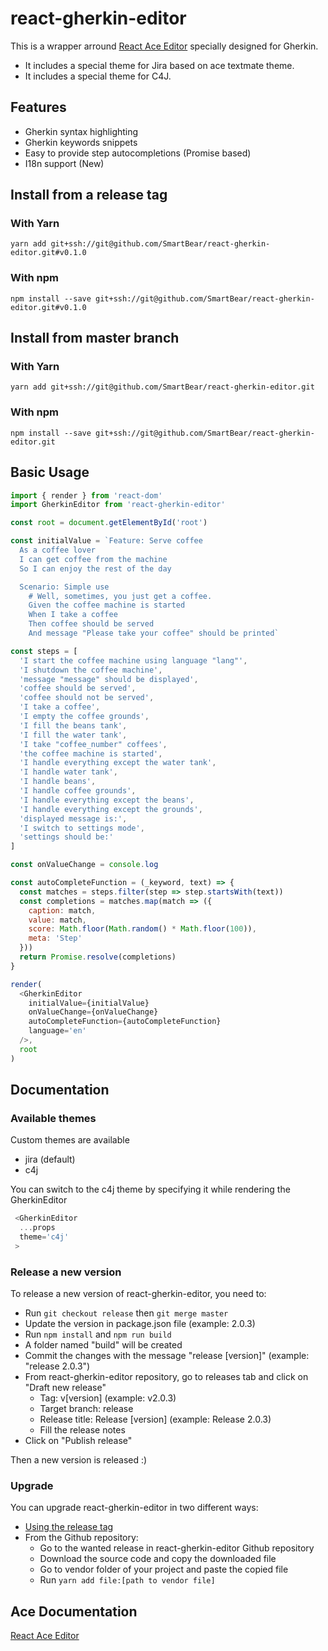 # react-gherkin-editor

This is a wrapper arround [React Ace Editor](https://github.com/securingsincity/react-ace) specially designed for Gherkin.

- It includes a special theme for Jira based on ace textmate theme.
- It includes a special theme for C4J.


## Features

- Gherkin syntax highlighting
- Gherkin keywords snippets
- Easy to provide step autocompletions (Promise based)
- I18n support (New)

## Install from a release tag

### With Yarn
`yarn add git+ssh://git@github.com/SmartBear/react-gherkin-editor.git#v0.1.0`

### With npm
`npm install --save git+ssh://git@github.com/SmartBear/react-gherkin-editor.git#v0.1.0`


## Install from master branch

### With Yarn
`yarn add git+ssh://git@github.com/SmartBear/react-gherkin-editor.git`

### With npm
`npm install --save git+ssh://git@github.com/SmartBear/react-gherkin-editor.git`


## Basic Usage

```javascript
import { render } from 'react-dom'
import GherkinEditor from 'react-gherkin-editor'

const root = document.getElementById('root')

const initialValue = `Feature: Serve coffee
  As a coffee lover
  I can get coffee from the machine
  So I can enjoy the rest of the day

  Scenario: Simple use
    # Well, sometimes, you just get a coffee.
    Given the coffee machine is started
    When I take a coffee
    Then coffee should be served
    And message "Please take your coffee" should be printed`

const steps = [
  'I start the coffee machine using language "lang"',
  'I shutdown the coffee machine',
  'message "message" should be displayed',
  'coffee should be served',
  'coffee should not be served',
  'I take a coffee',
  'I empty the coffee grounds',
  'I fill the beans tank',
  'I fill the water tank',
  'I take "coffee_number" coffees',
  'the coffee machine is started',
  'I handle everything except the water tank',
  'I handle water tank',
  'I handle beans',
  'I handle coffee grounds',
  'I handle everything except the beans',
  'I handle everything except the grounds',
  'displayed message is:',
  'I switch to settings mode',
  'settings should be:'
]

const onValueChange = console.log

const autoCompleteFunction = (_keyword, text) => {
  const matches = steps.filter(step => step.startsWith(text))
  const completions = matches.map(match => ({
    caption: match,
    value: match,
    score: Math.floor(Math.random() * Math.floor(100)),
    meta: 'Step'
  }))
  return Promise.resolve(completions)
}

render(
  <GherkinEditor
    initialValue={initialValue}
    onValueChange={onValueChange}
    autoCompleteFunction={autoCompleteFunction}
    language='en'
  />,
  root
)
```

## Documentation

### Available themes
Custom themes are available
 - jira (default)
 - c4j

You can switch to the c4j theme by specifying it while rendering the GherkinEditor
```javascript
 <GherkinEditor
  ...props
  theme='c4j'
 >
```

### Release a new version

To release a new version of react-gherkin-editor, you need to:
- Run `git checkout release` then `git merge master`
- Update the version in package.json file (example: 2.0.3)
- Run `npm install` and `npm run build`
- A folder named "build" will be created
- Commit the changes with the message "release [version]" (example: "release 2.0.3")
- From react-gherkin-editor repository, go to releases tab and click on "Draft new release"
  - Tag: v[version] (example: v2.0.3)
  - Target branch: release
  - Release title: Release [version] (example: Release 2.0.3)
  - Fill the release notes
- Click on "Publish release"

Then a new version is released :)

### Upgrade
You can upgrade react-gherkin-editor in two different ways:
- [Using the release tag](https://github.com/SmartBear/react-gherkin-editor/tree/release#install-from-a-release-tag)
- From the Github repository:
  - Go to the wanted release in react-gherkin-editor Github repository
  - Download the source code and copy the downloaded file
  - Go to vendor folder of your project and paste the copied file
  - Run `yarn add file:[path to vendor file]`


## Ace Documentation
[React Ace Editor](https://github.com/securingsincity/react-ace)

